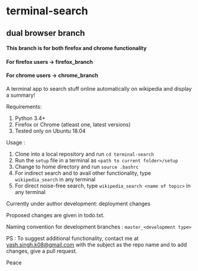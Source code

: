# terminal-search
## dual browser branch

#### This branch is for both firefox and chrome functionality
#### For firefox users -> firefox_branch
#### For chrome users  -> chrome_branch

A terminal app to search stuff online automatically on wikipedia and display a summary!

Requirements:
1. Python 3.4+
2. Firefox or Chrome (atleast one, latest versions)
3. Tested only on Ubuntu 18.04

Usage : 
1. Clone into a local repository and run `cd terminal-search`
2. Run the `setup` file in a terminal as `<path to current folder>/setup` 
3. Change to home directory and run `source .bashrc`
4. For indirect search and to avail other functionality, type `wikipedia_search` in any terminal
5. For direct noise-free search, type `wikipedia_search <name of topic>` in any terminal

Currently under author development: deployment changes

Proposed changes are given in todo.txt.

Naming convention for development branches : `master_<development type>`

PS : To suggest additional functionality, contact me at yash.singh.k08@gmail.com with the
     subject as the repo name and to add changes, give a pull request.

Peace
